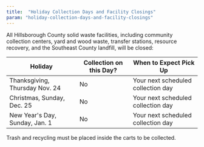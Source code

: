 ```yaml
---
title:  "Holiday Collection Days and Facility Closings"
param: "holiday-collection-days-and-facility-closings"
---
```


All Hillsborough County solid waste facilities, including community collection centers, yard and wood waste, transfer stations, resource recovery, and the Southeast County landfill, will be closed:

<div class="table-responsive">
	<table class="table table-striped table-condensed">
		<thead>
			<tr>
				<th>Holiday</th>
				<th>Collection on this Day?</th>
				<th>When to Expect Pick Up</th>
			</tr>
		</thead>
		<tbody>
			<tr>
				<td>Thanksgiving, Thursday Nov. 24</td>
				<td>No</td>
				<td>Your next scheduled collection day</td>
			</tr>
			<tr>
				<td>Christmas, Sunday, Dec. 25</td>
				<td>No</td>
				<td>Your next scheduled collection day</td>
			</tr>
			<tr>
				<td>New Year's Day, Sunday, Jan. 1</td>
				<td>No</td>
				<td>Your next scheduled collection day</td>
			</tr>
		</tbody>
	</table>
</div>

Trash and recycling must be placed inside the carts to be collected.
